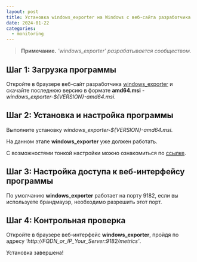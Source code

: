 ```yaml
---
layout: post
title: Установка windows_exporter на Windows с веб-сайта разработчика
date: 2024-01-22
categories:
  - monitoring
---
```


<!-- # Установка **windows_exporter** на **Windows** с веб-сайта разработчика -->

> **Примечание.** *'windows_exporter' разрабатывается сообществом.*

## Шаг 1: Загрузка программы

Откройте в браузере веб-сайт разработчика [windows_exporter](https://github.com/prometheus-community/windows_exporter/releases) и скачайте последнюю версию в формате **amd64.msi** - *windows_exporter-${VERSION}-amd64.msi*.

## Шаг 2: Установка и настройка программы

Выполните установку *windows_exporter-${VERSION}-amd64.msi*.

На данном этапе **windows_exporter** уже должен работать.

С возможностями тонкой настройки можно ознакомиться по [ссылке](https://github.com/prometheus-community/windows_exporter).

## Шаг 3: Настройка доступа к веб-интерфейсу программы

По умолчанию **windows_exporter** работает на порту 9182, если вы используете брандмауэр, необходимо разрешить этот порт.

## Шаг 4: Контрольная проверка

Откройте в браузере веб-интерфейс **windows_exporter**, пройдя по адресу *'http://FQDN_or_IP_Your_Server:9182/metrics'*.

Установка завершена!

